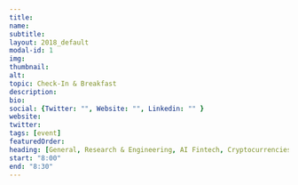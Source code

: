 ```yaml
---
title: 
name: 
subtitle: 
layout: 2018_default
modal-id: 1
img: 
thumbnail: 
alt: 
topic: Check-In & Breakfast
description: 
bio: 
social: {Twitter: "", Website: "", Linkedin: "" }
website: 
twitter: 
tags: [event]
featuredOrder: 
heading: [General, Research & Engineering, AI Fintech, Cryptocurrencies]
start: "8:00"
end: "8:30"
---
```

